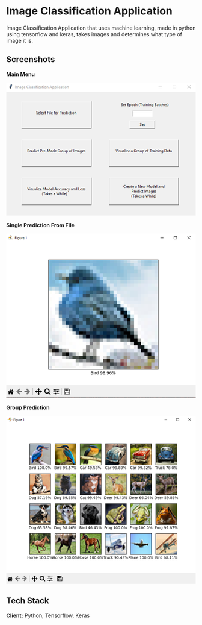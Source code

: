 # Image Classification Application
 Image Classification Application that uses machine learning, made in python using tensorflow and keras, takes images and determines what type of image it is.
 
## Screenshots

**Main Menu**

![Main Menu](Example3.PNG)

**Single Prediction From File**

![Single Prediction From File](Example1.PNG)

**Group Prediction**

![Group Prediction](Example2.PNG)



## Tech Stack

**Client:** Python, Tensorflow, Keras
